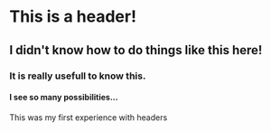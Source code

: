 # This is a header!
## I didn't know how to do things like this here!
### It is really usefull to know this.
#### I see so many possibilities...


This was my first experience with headers
